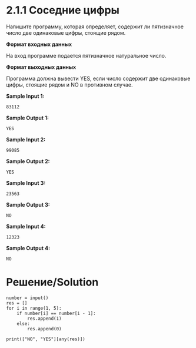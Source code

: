 # 2.1.1 Соседние цифры

Напишите программу, которая определяет, содержит ли пятизначное число две одинаковые цифры, стоящие рядом.

**Формат входных данных**

На вход программе подается пятизначное натуральное число.

**Формат выходных данных**

Программа должна вывести YES, если число содержит две одинаковые цифры, стоящие рядом и NO в противном случае.

**Sample Input 1:**

```
83112
```

**Sample Output 1:**

```
YES
```

**Sample Input 2:**
```
99085
```
**Sample Output 2:**
```
YES
```
**Sample Input 3:**
```
23563
```
**Sample Output 3:**
```
NO
```

**Sample Input 4:**
```
12323
```
**Sample Output 4:**
```
NO
```
# Решение/Solution

```
number = input()
res = []
for i in range(1, 5):
    if number[i] == number[i - 1]:
        res.append(1)
    else:
        res.append(0)

print(["NO", "YES"][any(res)])
```
